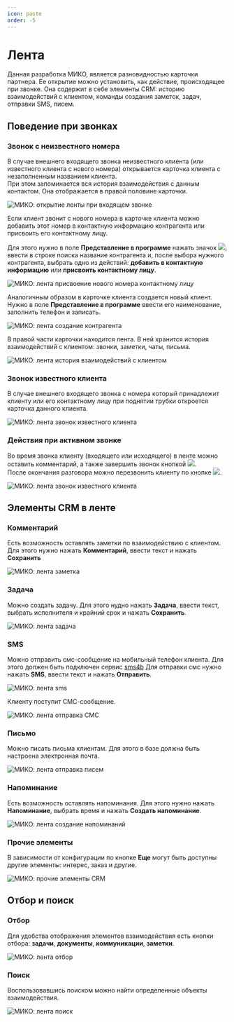 ```yaml
---
icon: paste
order: -5
---
```

# Лента
Данная разработка МИКО, является разновидностью карточки партнера. Ее открытие можно установить, как действие, происходящее при звонке.
Она содержит в себе элементы CRM: историю взаимодействий с клиентом, команды создания заметок, задач, отправки SMS, писем.

## Поведение при звонках
### Звонок с неизвестного номера
В случае внешнего входящего звонка неизвестного клиента (или известного клиента с нового номера) открывается карточка клиента с незаполненным названием клиента. <br> При этом запоминается вся история взаимодействия с данным контактом. Она отображается в правой половине карточки.

<img class="miko-shadow play-on-hover"  
    src="/assets/user-guides/lenta/lan_otkr_vh_0.gif"
    alt="МИКО: открытие ленты при входящем звонке"
/> 


Если клиент звонит с нового номера в карточке клиента можно добавить этот номер в контактную информацию контрагента или присвоить его контактному лицу.  

Для этого нужно в поле **Представление в программе** нажать значок ![](/assets/user-guides/lenta/lupa.png), ввести в строке поиска название контрагента и, после выбора нужного контрагента, выбрать одно из действий: **добавить в контактную информацию** или **присвоить контактному лицу**.

<img class="miko-shadow play-on-hover"  
    src="/assets/user-guides/lenta/lan_prisv_0.gif"
    alt="МИКО: лента присвоение нового номера контактному лицу"
/> 

Аналогичным образом в карточке клиента создается новый клиент. Нужно в поле **Представление в программе** ввести его наименование, заполнить телефон и записать.

<img class="miko-shadow play-on-hover"  
    src="/assets/user-guides/lenta/lenta_sozd.gif"
    alt="МИКО: лента создание контрагента"
/> 

В правой части карточки находится лента. В ней хранится история взаимодействий с клиентом: звонки, заметки, чаты, письма.

<img class="miko-shadow img-zoomable"  
    src="/assets/user-guides/lenta/len_ist_0.png"
    data-original="/assets/user-guides/lenta/len_ist_0.png"
    srcset="/assets/user-guides/lenta/len_ist_0_prev.png 1x, /assets/user-guides/lenta/len_ist_0.png 2x" 
    alt="МИКО: лента история взаимодействий с клиентом"
/> 

### Звонок известного клиента
В случае внешнего входящего звонка с номера который принадлежит клиенту или его контактному лицу при поднятии трубки откроется карточка данного клиента.

<img class="miko-shadow play-on-hover"  
    src="/assets/user-guides/lenta/len_vh_zv_izv.gif"
    alt="МИКО: лента звонок известного клиента"
/> 

### Действия при активном звонке
Во время звонка клиенту (входящего или исходящего) в ленте можно оставить комментарий, а также завершить звонок кнопкой ![](/assets/user-guides/lenta/len_zaversh.png). <br>
После окончания разговора можно перезвонить клиенту по кнопке ![](/assets/user-guides/lenta/len_perezv.png).

<img class="miko-shadow play-on-hover"  
    src="/assets/user-guides/lenta/len_deystv_akt_zv.gif"
    alt="МИКО: лента звонок известного клиента"
/> 

## Элементы CRM в ленте
### Комментарий
Есть возможность оставлять заметки по взаимодействию с клиентом. Для этого нужно нажать **Комментарий**, ввести текст и нажать **Сохранить**

<img class="miko-shadow play-on-hover"  
    src="/assets/user-guides/lenta/len_komm.gif"
    alt="МИКО: лента заметка"
/> 

### Задача
Можно создать задачу. Для этого нудно нажать **Задача**, ввести текст, выбрать исполнителя и крайний срок и нажать **Сохранить**.

<img class="miko-shadow play-on-hover"  
    src="/assets/user-guides/lenta/len_zad.gif"
    alt="МИКО: лента задача"
/> 

### SMS
Можно отправить смс-сообщение на мобильный телефон клиента. Для этого должен быть подключен сервис <a href='https://www.sms4b.ru/' target="_blank">sms4b</a>
Для отправки смс нужно нажать **SMS**, ввести текст и нажать **Отправить**.

<img class="miko-shadow play-on-hover"  
    src="/assets/user-guides/lenta/len_sms.gif"
    alt="МИКО: лента sms"
/>

Клиенту поступит СМС-сообщение.

<img class="miko-shadow"  
    src="/assets/user-guides/lenta/len_sms_poluch.png"
    alt="МИКО: лента отправка СМС"
/> 

### Письмо
Можно писать письма клиентам. Для этого в базе должна быть настроена электронная почта.

<img class="miko-shadow play-on-hover"  
    src="/assets/user-guides/lenta/len_pismo.gif"
    alt="МИКО: лента отправка писем"
/>

### Напоминание
Есть возможность оставлять напоминания. Для этого нужно нажать **Напоминание**, выбрать время и нажать **Создать напоминание**.

<img class="miko-shadow play-on-hover"  
    src="/assets/user-guides/lenta/len_napom.gif"
    alt="МИКО: лента создание напоминаний"
/>

### Прочие элементы
В зависимости от конфигурации по кнопке **Еще** могут быть доступны другие элементы: интерес, заказ и другие.

<img class="miko-shadow img-zoomable"  
    src="/assets/user-guides/lenta/len_eshe.png"
    data-original="/assets/user-guides/lenta/len_eshe.png"
    srcset="/assets/user-guides/lenta/len_eshe_prev.png 1x, /assets/user-guides/lenta/len_eshe.png 2x" 
    alt="МИКО: прочие элементы CRM"
/> 

## Отбор и поиск
### Отбор
Для удобства отображения элементов взаимодействия есть кнопки отбора: **задачи**, **документы**, **коммуникации**, **заметки**.

<img class="miko-shadow play-on-hover"  
    src="/assets/user-guides/lenta/len_otbor.gif"
    alt="МИКО: лента отбор"
/>

### Поиск
Воспользовавшись поиском можно найти определенные объекты взаимодействия. 

<img class="miko-shadow play-on-hover"  
    src="/assets/user-guides/lenta/len_poisk.gif"
    alt="МИКО: лента поиск"
/>
